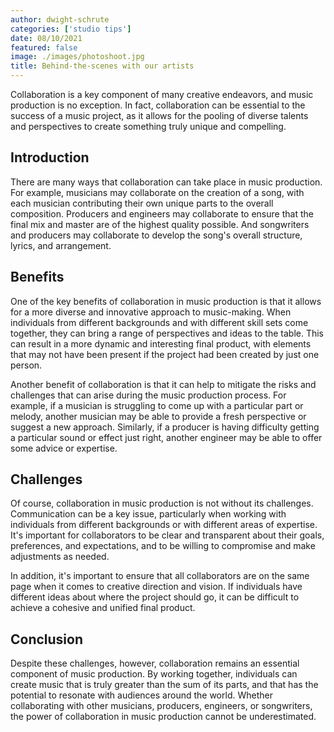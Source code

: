 ```yaml
---
author: dwight-schrute
categories: ['studio tips']
date: 08/10/2021
featured: false
image: ./images/photoshoot.jpg
title: Behind-the-scenes with our artists
---
```


Collaboration is a key component of many creative endeavors, and music
production is no exception. In fact, collaboration can be essential to the
success of a music project, as it allows for the pooling of diverse talents and
perspectives to create something truly unique and compelling.

## Introduction

There are many ways that collaboration can take place in music production. For
example, musicians may collaborate on the creation of a song, with each musician
contributing their own unique parts to the overall composition. Producers and
engineers may collaborate to ensure that the final mix and master are of the
highest quality possible. And songwriters and producers may collaborate to
develop the song's overall structure, lyrics, and arrangement.

## Benefits

One of the key benefits of collaboration in music production is that it allows
for a more diverse and innovative approach to music-making. When individuals
from different backgrounds and with different skill sets come together, they can
bring a range of perspectives and ideas to the table. This can result in a more
dynamic and interesting final product, with elements that may not have been
present if the project had been created by just one person.

Another benefit of collaboration is that it can help to mitigate the risks and
challenges that can arise during the music production process. For example, if a
musician is struggling to come up with a particular part or melody, another
musician may be able to provide a fresh perspective or suggest a new approach.
Similarly, if a producer is having difficulty getting a particular sound or
effect just right, another engineer may be able to offer some advice or
expertise.

## Challenges

Of course, collaboration in music production is not without its challenges.
Communication can be a key issue, particularly when working with individuals
from different backgrounds or with different areas of expertise. It's important
for collaborators to be clear and transparent about their goals, preferences,
and expectations, and to be willing to compromise and make adjustments as
needed.

In addition, it's important to ensure that all collaborators are on the same
page when it comes to creative direction and vision. If individuals have
different ideas about where the project should go, it can be difficult to
achieve a cohesive and unified final product.

## Conclusion

Despite these challenges, however, collaboration remains an essential component
of music production. By working together, individuals can create music that is
truly greater than the sum of its parts, and that has the potential to resonate
with audiences around the world. Whether collaborating with other musicians,
producers, engineers, or songwriters, the power of collaboration in music
production cannot be underestimated.
